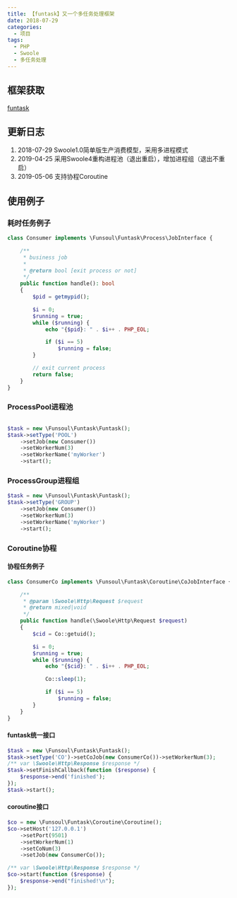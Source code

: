 ```yaml
---
title: 【funtask】又一个多任务处理框架
date: 2018-07-29
categories:
  - 项目
tags: 
  - PHP
  - Swoole
  - 多任务处理
---
```


## 框架获取

[funtask](https://github.com/funsoul/funtask "funtask")

## 更新日志

1. 2018-07-29 Swoole1.0简单版生产消费模型，采用多进程模式
2. 2019-04-25 采用Swoole4重构进程池（退出重启），增加进程组（退出不重启）
3. 2019-05-06 支持协程Coroutine

## 使用例子

### 耗时任务例子

```php
class Consumer implements \Funsoul\Funtask\Process\JobInterface {

    /**
     * business job
     *
     * @return bool [exit process or not]
     */
    public function handle(): bool
    {
        $pid = getmypid();

        $i = 0;
        $running = true;
        while ($running) {
            echo "{$pid}: " . $i++ . PHP_EOL;

            if ($i == 5)
                $running = false;
        }

        // exit current process
        return false;
    }
}
```

### ProcessPool进程池

```php

$task = new \Funsoul\Funtask\Funtask();
$task->setType('POOL')
    ->setJob(new Consumer())
    ->setWorkerNum(3)
    ->setWorkerName('myWorker')
    ->start();
```

### ProcessGroup进程组

```php
$task = new \Funsoul\Funtask\Funtask();
$task->setType('GROUP')
    ->setJob(new Consumer())
    ->setWorkerNum(3)
    ->setWorkerName('myWorker')
    ->start();
```

### Coroutine协程

#### 协程任务例子

```php
class ConsumerCo implements \Funsoul\Funtask\Coroutine\CoJobInterface {

    /**
     * @param \Swoole\Http\Request $request
     * @return mixed|void
     */
    public function handle(\Swoole\Http\Request $request)
    {
        $cid = Co::getuid();

        $i = 0;
        $running = true;
        while ($running) {
            echo "{$cid}: " . $i++ . PHP_EOL;

            Co::sleep(1);

            if ($i == 5)
                $running = false;
        }
    }
}
```

#### funtask统一接口

```php
$task = new \Funsoul\Funtask\Funtask();
$task->setType('CO')->setCoJob(new ConsumerCo())->setWorkerNum(3);
/** var \Swoole\Http\Response $response */
$task->setFinishCallback(function ($response) {
	$response->end('finished');
});
$task->start();
```

#### coroutine接口

```php
$co = new \Funsoul\Funtask\Coroutine\Coroutine();
$co->setHost('127.0.0.1')
    ->setPort(9501)
    ->setWorkerNum(1)
    ->setCoNum(3)
    ->setJob(new ConsumerCo());

/** var \Swoole\Http\Response $response */
$co->start(function ($response) {
	$response->end("finished!\n");
});
```